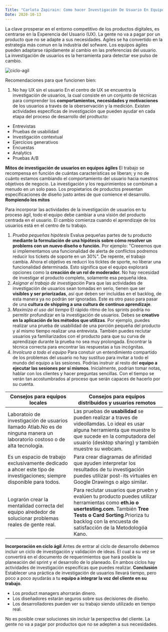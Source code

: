 ```yaml
---
Title: "Carlota Zapirain: Como hacer Investigación De Usuario En Equipos Ágiles Misael León (2017)"
Date: 2020-10-13
--- 
```

La clave prosperar en el entorno competitivo de los productos digitales, es centrarse en la Experencia del Usuario (UX). 
La gente no va a pagar por un producto que no se adapte a sus necesidades. 
Agiles se ha convertido en la estrategia más comun en la industria del sofware.
Los equipos ágiles pueden adaptarse rápidamente al cambio en las preferencias del usuario. La investigación de usuarios es la herramienta para detectar ese pulso de cambio. 

![ciclo-agil](/Imagenes/Ciclo-Ágil-Texto-3.jpg)


Recomendaciones para que funcionen bien:
1. No hay UX sin el usuario
En el centro de UX se encuentra la investigación de usuarios, la cual consiste en un conjunto de técnicas para comprender los **comportamientos, necesidades y motivaciones** de los usuarios a través de la oberservación y la medición. 
Existen actividades específicas de investigación que pueden ayudar en cada etapa del proceso de desarrollo del prodtucto:
+ Entrevistas
+ Pruebas de usabilidad
+ Investigación contextual
+ Ejercicios generativos
+ Encuestas
+ Analytics
+ Pruebas A/B

**Mitos de investigación de usuarios en equipos ágiles**
El trabajo se recompensa en función de cuántas características se liberan; y no de cuánto estamos cambiando el comportamiento del usuario hacia nuestros objetivos de negocio.
La investigación y los requirimientos se combinan a menudo en un solo paso.
Los propietarios de productos presentan especificaciones de diseño justo antes de que comience el desarrollo. 
**Rompiendo los mitos**

Para incorporar las actividades de la investigación de usuarios en tu proceso ágil, todo el equipo debe cambiar a una visión del producto centrada en el usuario. El cambio comienza cuando el aprendizaje de los usuarios está en el centro de tu trabajo. 

1. *Prueba pequeñas hipótesis*
Evalua pequeñas partes de tu producto **mediante la formulación de una hipótesis sobre cómo resolver un problems con un nuevo diseño o función.** Por ejemplo: "Creeemos que si implementamos una funcionalidad de alerta de conflictos podremos reducir los tickets de soporte en un 30%". De repente, el trabajo cambia. Ahora el objetivo es reducri los ticktes de sporte, no liberar una funcionalidad determinada. Esto significa que el equipo explorará opciones como la **creación de un rol de moderador.** No hay necesidad de investigar el producto completo, solamente esa pequeña idea. 
2. *Asignar el trabajo de investigación*
Para que las actividades de investigación de usuarios sean tomadas en serio, tienen que ser **visibles y ser priorizadas**, así que deben ser incluidas en el backlog, de esta manera ya no podrán ser ignoradas. Este es otro paso para pasar de una **cultura de shipping a una cultura de continuo aprendizaje**. 
3. *Maximiza el uso del tiempo*
El rápido ritmo de los sprints podría no permitir profundizar en la investigación de usuarios. Debes se **creativo en la aplicación de los métodos que utilizas**. Por ejemplo, puedes realizar una prueba de usabilidad de una porción pequeña del producto y al mismo tiempo realizar una entrevista. También puedes reclutar usuarios ya familiarizados con el producto para que su curva de aprendizaje durante la prueba no sea muy prolongada. Encontrar la técnica correcta para encontrar las respuestas a tus incógnitas. 
4. *Involcura a todo el equipo*
Para constuir un entendimiento compartido de los problemas del usuario no hay sustituo para invitar a todo el mundo del equipo a las sesiones. 
Podrías instruir al resto del **equipo a ejecutar las sesiones por sí mismos**. Inicialmente, podrían tomar notas, hablar con los clientes y hacer preguntas sencillas. Con el tiempo se verán tan acostumbrados al proceso que serán capaces de hacerlo por su cuenta. 

Consejos para equipos locales| Consejos para equipos distribuidos y usuarios remotos|
-----------------------------| -----------------------------------------------------|
Laboratoio de investigación de usuarios llamado Atlab.No es de ninguna manera un laboratorio costoso o de alta tecnología. | Las pruebas de **usabilidad** se pueden realizar a traves de videollamdas. Lo ideal es usar alguna herramienta que muestre lo que sucede en la computadora del usuario (desktop sharing) y también muestre su webcam.
Es un espacio de trabajo exclusivamente dedicado a ahcer este tipo de investigaciones; siempre disponible para todos.| Para crear diagramas de afinidad que ayuden interpretar los resultados de tu investigación puedes utilizar post-its virtuales en Google Drawings o algo similar.
Lograrón crear la mentalidad correcta del equipo alrededor de solucionar problemas reales de gente real.|  Para reclutar usuarios que pruebn y evalúen tu producto puedes utilizar herramientas como **eth.io o usertesting.com**. También **Tree Tests o Card Sorting**.Prioriza tu backlog con la encuesta de satisfacción de la Metodologóa Kano. 

**Incorporación en ciclo ágil**
Antes de entrar al ciclo de desarrollo debemos incluir un ciclo de investigación y validación de ideas. El cual a su vez se convertirá en el documento de requerimientos que hará posible la planeación del sprint y el desarrollo de lo planeado. En ambos ciclos hay actividades de investigación específicas que puedes realizar.
**Conclusión**
Establecer una práctica de investigación de usuarios llevará tiempo, pero poco a poco ayudarás a tu **equipo a integrar la voz del cliente en su trabajo**. 
- Los product managers ahorrarán dinero.
- Los diseñadores estarán seguros sobre sus decisiones de diseño. 
- Los desarrolladores pueden ver su trabajo siendo utilizado en tiempo real. 

No es posible crear soluciones sin incluir la perspectiva del cliente. La gente no va a pagar por productos que no se adepten a sus necesidades. 

